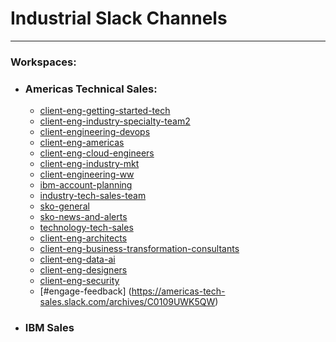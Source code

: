 # Industrial Slack Channels
---
### Workspaces:
- ### Americas Technical Sales:
    - [client-eng-getting-started-tech](https://americas-tech-sales.slack.com/archives/C02HDJ8UD7V)
    - [client-eng-industry-specialty-team2](https://americas-tech-sales.slack.com/archives/C02T91YU560)
    - [client-engineering-devops](https://americas-tech-sales.slack.com/archives/C023WC39GUQ)
    - [client-eng-americas](https://americas-tech-sales.slack.com/archives/C01N8RTE81F)
    - [client-eng-cloud-engineers](https://americas-tech-sales.slack.com/archives/C01MZM3AS8L)
    - [client-eng-industry-mkt](https://americas-tech-sales.slack.com/archives/C02TCP8CYNQ)
    - [client-engineering-ww](https://americas-tech-sales.slack.com/archives/C01N27F6AJC)
    - [ibm-account-planning](https://americas-tech-sales.slack.com/archives/C02QF89D623)
    - [industry-tech-sales-team](https://americas-tech-sales.slack.com/archives/C02U2K06R33)
    - [sko-general](https://americas-tech-sales.slack.com/archives/C01EB63CJBC)
    - [sko-news-and-alerts](https://americas-tech-sales.slack.com/archives/C01K16LNB8F)
    - [technology-tech-sales](https://americas-tech-sales.slack.com/archives/CT7T3KU48)
    - [client-eng-architects](https://americas-tech-sales.slack.com/archives/C01MLJTAC14)
    - [client-eng-business-transformation-consultants](https://americas-tech-sales.slack.com/archives/C01PS20AJC8)
    - [client-eng-data-ai](https://americas-tech-sales.slack.com/archives/C01MCR4JW87)
    - [client-eng-designers](https://americas-tech-sales.slack.com/archives/C01MH7E5BFC)
    - [client-eng-security](https://americas-tech-sales.slack.com/archives/C0219JQAD24)
    - [#engage-feedback] (https://americas-tech-sales.slack.com/archives/C0109UWK5QW)
- ### IBM Sales
    
